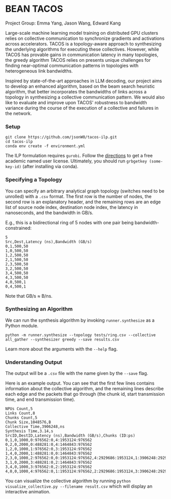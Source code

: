 # BEAN TACOS

Project Group: Emma Yang, Jason Wang, Edward Kang

Large-scale machine learning model training on distributed GPU clusters relies on collective communication to synchronize gradients and activations across accelerators. TACOS is a topology-aware approach to synthesizing the underlying algorithms for executing these collectives. However, while TACOS has provable gains in communication latency in many topologies, the greedy algorithm TACOS relies on presents unique challenges for finding near-optimal communication patterns in topologies with heterogeneous link bandwidths.

Inspired by state-of-the-art approaches in LLM decoding, our project aims to develop an enhanced algorithm, based on the beam search heuristic algorithm, that better incorporates the bandwidths of links across a topology in synthesizing a collective communication pattern. We would also like to evaluate and improve upon TACOS' robustness to bandwidth variance during the course of the execution of a collective and failures in the network.

### Setup
```
git clone https://github.com/jsonW0/tacos-ilp.git
cd tacos-ilp
conda env create -f environment.yml
```
The ILP formulation requires `gurobi`. Follow the [directions](https://www.gurobi.com/features/academic-named-user-license/) to get a free academic named user license. Ultimately, you should run `grbgetkey (some-key-id)` (after installing via conda).

### Specifying a Topology

You can specify an arbitrary analytical graph topology (switches need to be unrolled) with a `.csv` format. The first row is the number of nodes, the second row is an explanatory header, and the remaining rows are an edge list of source node index, destination node index, the latency in nanoseconds, and the bandwidth in GB/s.

E.g., this is a bidirectional ring of 5 nodes with one pair being bandwidth-constrained:
```
5
Src,Dest,Latency (ns),Bandwidth (GB/s)
0,1,500,50
1,0,500,50
1,2,500,50
2,1,500,50
2,3,500,50
3,2,500,50
3,4,500,50
4,3,500,50
4,0,500,1
0,4,500,1
```
Note that GB/s $\approx$ B/ns.

### Synthesizing an Algorithm

We can run the synthesis algorithm by invoking `runner.synthesize` as a Python module.

```
python -m runner.synthesize --topology tests/ring.csv --collective all_gather --synthesizer greedy --save results.csv
```

Learn more about the arguments with the `--help` flag.

### Understanding Output

The output will be a `.csv` file with the name given by the `--save` flag.

Here is an example output. You can see that the first few lines contains information about the collective algorithm, and the remaining lines describe each edge and the packets that go through (the chunk id, start transmission time, and end transmission time).
```
NPUs Count,5
Links Count,8
Chunks Count,5
Chunk Size,1048576,B
Collective Time,3906248,ns
Synthesis Time,3.14,s
SrcID,DestID,Latency (ns),Bandwidth (GB/s),Chunks (ID:ps)
0,1,0,1000,0:976562:0,4:1953124:976562
0,2,0,2000,0:488281:0,4:1464843:976562
1,2,0,1000,1:976562:0,3:1953124:976562
1,4,0,2000,1:488281:0,0:1464843:976562
2,3,0,1000,2:976562:0,0:1953124:976562,4:2929686:1953124,1:3906248:2929686
3,1,0,2000,3:488281:0,2:1464843:976562
3,4,0,1000,3:976562:0,2:1953124:976562
4,0,0,1000,4:976562:0,1:1953124:976562,2:2929686:1953124,3:3906248:2929686
```

You can visualize the collective algorithm by running `python visualize_collective.py --filename result.csv` which will display an interactive animation.